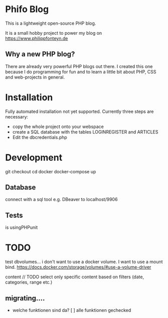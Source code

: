 # Phifo Blog

This is a lightweight open-source PHP blog.

It is a small hobby project to power my blog on https://www.philippfonteyn.de 

## Why a new PHP blog?

There are already very powerful PHP blogs out there. I created this one because I do programming for fun and to learn a little bit about PHP, CSS and web-projects in general.

# Installation

Fully automated installation not yet supported. Currently three steps are necessary:
- copy the whole project onto your webspace
- create a SQL database with the tables LOGINREGISTER and ARTICLES 
- Edit the dbcredentials.php

# Development

git checkout
cd docker
docker-compose up

## Database

connect with a sql tool e.g. DBeaver
to localhost/9906

## Tests

is usingPHPunit





# TODO
test dbvolumes...
 i don't want to use a docker volume. I want to use a mount bind.
 https://docs.docker.com/storage/volumes/#use-a-volume-driver

content
// TODO select only specific content based on filters (date, categories, range etc.)


 ## migrating....
 - welche funktionen sind da?
    [ ] alle funktionen gechecked